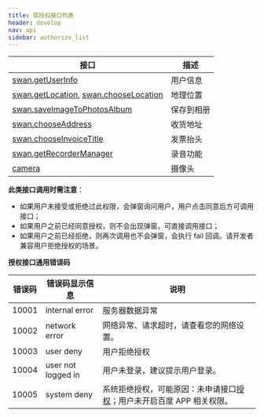 ```yaml
---
title: 需授权接口列表
header: develop
nav: api
sidebar: authorize_list
---
```


 

|接口|	描述|
|---|---|
|[swan.getUserInfo](https://smartprogram.baidu.com/docs/develop/api/open/userinfo_swan-getUserInfo/)|	用户信息|
|[swan.getLocation](https://smartprogram.baidu.com/docs/develop/api/location/swan-getLocation/), [swan.chooseLocation](https://smartprogram.baidu.com/docs/develop/api/location/swan-chooseLocation/)|地理位置|
|[swan.saveImageToPhotosAlbum](https://smartprogram.baidu.com/docs/develop/api/media_image/#swan-saveImageToPhotosAlbum/)|保存到相册|
|	[swan.chooseAddress](https://smartprogram.baidu.com/docs/develop/api/open/chooseaddress_swan-chooseAddress/)|	收货地址|
|[swan.chooseInvoiceTitle](https://smartprogram.baidu.com/docs/develop/api/open/swan-chooseInvoiceTitle/)	|发票抬头|
|	[swan.getRecorderManager](https://smartprogram.baidu.com/docs/develop/api/media/recorder_swan-getRecorderManager/)|	录音功能|
|	[camera](/develop/component/media_camera/)|	摄像头|


**此类接口调用时需注意**：
* 如果用户未接受或拒绝过此权限，会弹窗询问用户，用户点击同意后方可调用接口；
* 如果用户之前已经同意授权，则不会出现弹窗，可直接调用接口；
* 如果用户之前已经拒绝，则再次调用也不会弹窗，会执行 fail 回调。请开发者兼容用户拒绝授权的场景。

**授权接口通用错误码**

|错误码|错误码显示信息|说明|
|----|----|----|
|10001|internal error|服务器数据异常|
|10002|network error|网络异常、请求超时，请查看您的网络设置。|
|10003|user deny|用户拒绝授权|
|10004|user not logged in|用户未登录，建议提示用户登录。|
|10005|system deny|系统拒绝授权，可能原因：未申请接口[授权](https://smartprogram.baidu.com/docs/develop/api/open/authorize_set/)；用户未开启百度 APP 相关权限。|


